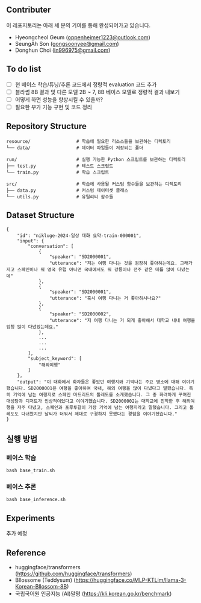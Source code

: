 ## Contributer
이 레포지토리는 아래 세 분의 기여를 통해 완성되어가고 있습니다.
- Hyeongcheol Geum (oppenheimer1223@outlook.com)
- SeungAh Son (gongsoonyee@gmail.com)
- Donghun Choi (ln996975@gmail.com)

## To do list
- [ ] 현 베이스 학습/튜닝/추론 코드에서 정량적 evaluation 코드 추가
- [ ] 블라썸 8B 결과 및 다른 모델 2B ~ 7, 8B 베이스 모델로 정량적 결과 내보기
- [ ] 어떻게 하면 성능을 향상시킬 수 있을까?
- [ ] 필요한 부가 기능 구현 및 코드 정리

## Repository Structure
```
resource/                 # 학습에 필요한 리소스들을 보관하는 디렉토리
└── data/                 # 데이터 파일들이 저장되는 폴더

run/                      # 실행 가능한 Python 스크립트를 보관하는 디렉토리
├── test.py               # 테스트 스크립트
└── train.py              # 학습 스크립트

src/                      # 학습에 사용될 커스텀 함수들을 보관하는 디렉토리
├── data.py               # 커스텀 데이터셋 클래스
└── utils.py              # 유틸리티 함수들
```

## Dataset Structure
```
{
    "id": "nikluge-2024-일상 대화 요약-train-000001",
    "input": {
        "conversation": [
            {
                "speaker": "SD2000001",
                "utterance": "저는 여행 다니는 것을 굉장히 좋아하는데요. 그래가지고 스페인이나 뭐 영국 유럽 아니면 국내에서도 뭐 강릉이나 전주 같은 데를 많이 다녔는데"
            },
            {
                "speaker": "SD2000001",
                "utterance": "혹시 여행 다니는 거 좋아하시나요?"
            },
            {
                "speaker": "SD2000002",
                "utterance": "저 여행 다니는 거 되게 좋아해서 대학교 내내 여행을 엄청 많이 다녔었는데요."
            },
            ...
            ...
            ...
        ],
        "subject_keyword": [
            "해외여행"
        ]
    },
    "output": "이 대화에서 화자들은 좋았던 여행지와 기억나는 주요 명소에 대해 이야기했습니다. SD2000001은 여행을 좋아하여 국내, 해외 여행을 많이 다녔다고 말했습니다. 특히 기억에 남는 여행지로 스페인 마드리드의 톨레도를 소개했습니다. 그 중 화려하게 꾸며진 대성당과 디저트가 인상적이었다고 이야기했습니다. SD2000002는 대학교에 진학한 후 해외여행을 자주 다녔고, 스페인과 포루투갈이 가장 기억에 남는 여행지라고 말했습니다. 그리고 톨레도도 다녀왔지만 날씨가 더워서 제대로 구경하지 못했다는 경험을 이야기했습니다."
}
```

## 실행 방법
### 베이스 학습
```
bash base_train.sh
```
### 베이스 추론
```
bash base_inference.sh
```

## Experiments
추가 예정

## Reference
- huggingface/transformers (https://github.com/huggingface/transformers)  
- Bllossome (Teddysum) (https://huggingface.co/MLP-KTLim/llama-3-Korean-Bllossom-8B)  
- 국립국어원 인공지능 (AI)말평 (https://kli.korean.go.kr/benchmark)  

